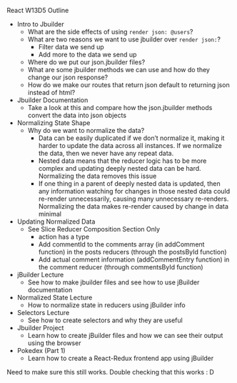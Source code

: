 React W13D5 Outline

- Intro to Jbuilder
    - What are the side effects of using `render json: @users`?
    - What are two reasons we want to use jbuilder over `render json:`?
        - Filter data we send up
        - Add more to the data we send up
    - Where do we put our json.jbuilder files?
    - What are some jbuilder methods we can use and how do they change our json response?
    - How do we make our routes that return json default to returning json instead of html?
- Jbuilder Documentation
    - Take a look at this and compare how the json.jbuilder methods convert the data into json objects
- Normalizing State Shape
    - Why do we want to normalize the data?
        - Data can be easily duplicated if we don’t normalize it, making it harder to update the data across all instances. If we normalize the data, then we never have any repeat data.
        - Nested data means that the reducer logic has to be more complex and updating deeply nested data can be hard. Normalizing the data removes this issue
        - If one thing in a parent of deeply nested data is updated, then any information watching for changes in those nested data could re-render unnecessarily, causing many unnecessary re-renders. Normalizing the data makes re-render caused by change in data minimal
- Updating Normalized Data
    - See Slice Reducer Composition Section Only
        - action has a type
        - Add commentId to the comments array (in addComment function) in the posts reducers (through the  postsById function)
        - Add actual comment information (addCommentEntry function) in the comment reducer (through commentsById function)
- jBuilder Lecture
    - See how to make jbuilder files and see how to use jBuilder documentation
- Normalized State Lecture
    - How to normalize state in reducers using jBuilder info
- Selectors Lecture
    - See how to create selectors and why they are useful
- Jbuilder Project
    - Learn how to create jBuilder files and how we can see their output using the browser
- Pokedex (Part 1)
    - Learn how to create a React-Redux frontend app using jBuilder


Need to make sure this still works. Double checking that this works : D